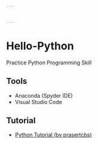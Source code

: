```yaml
---


---
```


<h1 id="hello-python">Hello-Python</h1>
<p>Practice Python Programming Skill</p>
<h2 id="tools">Tools</h2>
<ul>
<li>Anaconda (Spyder IDE)</li>
<li>Visual Studio Code</li>
</ul>
<h2 id="tutorial">Tutorial</h2>
<ul>
<li><a href="https://www.youtube.com/playlist?list=PLoTScYm9O0GH4YQs9t4tf2RIYolHt_YwW">Python Tutorial (by prasertcbs)</a></li>
</ul>

